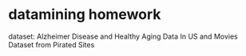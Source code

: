 datamining homework
==

dataset: Alzheimer Disease and Healthy Aging Data In US and Movies Dataset from Pirated Sites
